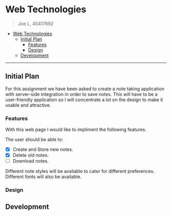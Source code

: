 # Web Technologies

> Joe L, 40417692

- [Web Technologies](#Web-Technologies)
  - [Initial Plan](#Initial-Plan)
    - [Features](#Features)
    - [Design](#Design)
  - [Development](#Development)

---

## Initial Plan

For this assignment we have been asked to create a note taking application with server-side integration in order to save notes. This will have to be a user-friendly application so I will concentrate a lot on the design to make it usable and attractive.

### Features

With this web page I would like to impliment the following features.

The user should be able to:

- [x] Create and Store new notes.
- [x] Delete old notes.
- [ ] Download notes.

Different note styles will be available to cater for different preferences.
Different fonts will also be available.

### Design


## Development


